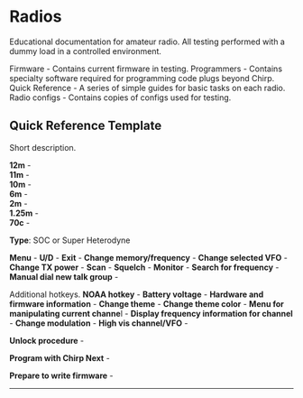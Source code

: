 # Radios
 Educational documentation for amateur radio.  All testing performed with a dummy load in a controlled environment. 
 
 
 
 
 
 
 
 
 
 
 Firmware - Contains current firmware in testing.
 Programmers - Contains specialty software required for programming code plugs beyond Chirp.
 Quick Reference - A series of simple guides for basic tasks on each radio. 
 Radio configs - Contains copies of configs used for testing. 

 
 



## Quick Reference Template

Short description.

**12m** -  
**11m** -  
**10m** -  
**6m** -  
**2m** -  
**1.25m** -  
**70c** -  

**Type**: SOC or Super Heterodyne

**Menu** -
**U/D** -
**Exit** -
**Change memory/frequency** -
**Change selected VFO** -
**Change TX power** - 
**Scan** -
**Squelch** -
**Monitor** -
**Search for frequency** -
**Manual dial new talk group** -



Additional hotkeys.
**NOAA hotkey** -
**Battery voltage** -
**Hardware and firmware information** -
**Change theme** -
**Change theme color** -
**Menu for manipulating current channe**l -
**Display frequency information for channel** -
**Change modulation** -
**High vis channel/VFO** -


**Unlock procedure** -

**Program with Chirp Next** - 

**Prepare to write firmware** - 
***




